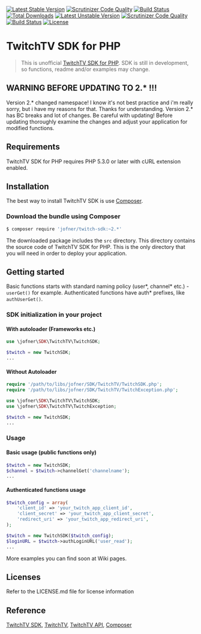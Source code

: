 [![Latest Stable Version](https://poser.pugx.org/ritero/twitch-sdk/v/stable)](https://packagist.org/packages/ritero/twitch-sdk) [![Scrutinizer Code Quality](https://scrutinizer-ci.com/g/jofner/Twitch-SDK/badges/quality-score.png?b=master)](https://scrutinizer-ci.com/g/jofner/Twitch-SDK/?branch=master) [![Build Status](https://scrutinizer-ci.com/g/jofner/Twitch-SDK/badges/build.png?b=master)](https://scrutinizer-ci.com/g/jofner/Twitch-SDK/build-status/master) [![Total Downloads](https://poser.pugx.org/ritero/twitch-sdk/downloads)](https://packagist.org/packages/ritero/twitch-sdk) [![Latest Unstable Version](https://poser.pugx.org/ritero/twitch-sdk/v/unstable)](https://packagist.org/packages/ritero/twitch-sdk#dev-develop) [![Scrutinizer Code Quality](https://scrutinizer-ci.com/g/jofner/Twitch-SDK/badges/quality-score.png?b=develop)](https://scrutinizer-ci.com/g/jofner/Twitch-SDK/?branch=develop) [![Build Status](https://scrutinizer-ci.com/g/jofner/Twitch-SDK/badges/build.png?b=develop)](https://scrutinizer-ci.com/g/jofner/Twitch-SDK/build-status/develop) [![License](https://poser.pugx.org/ritero/twitch-sdk/license)](https://packagist.org/packages/ritero/twitch-sdk)

# TwitchTV SDK for PHP

> This is unofficial [TwitchTV SDK for PHP](https://github.com/jofner/Twitch-SDK).
SDK is still in development, so functions, readme and/or examples may change.

## WARNING BEFORE UPDATING TO 2.* !!!

Version 2.* changed namespace! I know it's not best practice and i'm really sorry, but i have my reasons for that. Thanks for understanding.
Version 2.* has BC breaks and lot of changes. Be careful with updating! Before updating thoroughly examine the changes and adjust your application for modified functions.

## Requirements

TwitchTV SDK for PHP requires PHP 5.3.0 or later with cURL extension enabled.

## Installation

The best way to install TwitchTV SDK is use [Composer](http://getcomposer.org/).

### Download the bundle using Composer

```bash
$ composer require 'jofner/twitch-sdk:~2.*'
```

The downloaded package includes the `src` directory. This directory contains 
the source code of TwitchTV SDK for PHP. This is the only directory 
that you will need in order to deploy your application.

## Getting started

Basic functions starts with standard naming policy (user*, channel* etc.) - 
`userGet()` for example. Authenticated functions have auth* prefixes, 
like `authUserGet()`.

### SDK initialization in your project

#### With autoloader (Frameworks etc.)

```php
use \jofner\SDK\TwitchTV\TwitchSDK;

$twitch = new TwitchSDK;
...
```

#### Without Autoloader

```php
require '/path/to/libs/jofner/SDK/TwitchTV/TwitchSDK.php';
require '/path/to/libs/jofner/SDK/TwitchTV/TwitchException.php';

use \jofner\SDK\TwitchTV\TwitchSDK;
use \jofner\SDK\TwitchTV\TwitchException;

$twitch = new TwitchSDK;
...
```

### Usage

#### Basic usage (public functions only)

```php
$twitch = new TwitchSDK;
$channel = $twitch->channelGet('channelname');
...
```

#### Authenticated functions usage

```php
$twitch_config = array(
    'client_id' => 'your_twitch_app_client_id',
    'client_secret' => 'your_twitch_app_client_secret',
    'redirect_uri' => 'your_twitch_app_redirect_uri',
);

$twitch = new TwitchSDK($twitch_config);
$loginURL = $twitch->authLoginURL('user_read');
...
```

More examples you can find soon at Wiki pages.

## Licenses

Refer to the LICENSE.md file for license information

## Reference

[TwitchTV SDK](https://github.com/jofner/Twitch-SDK), 
[TwitchTV](http://www.twitch.tv/), 
[TwitchTV API](https://github.com/justintv/Twitch-API), 
[Composer](http://getcomposer.org/)

